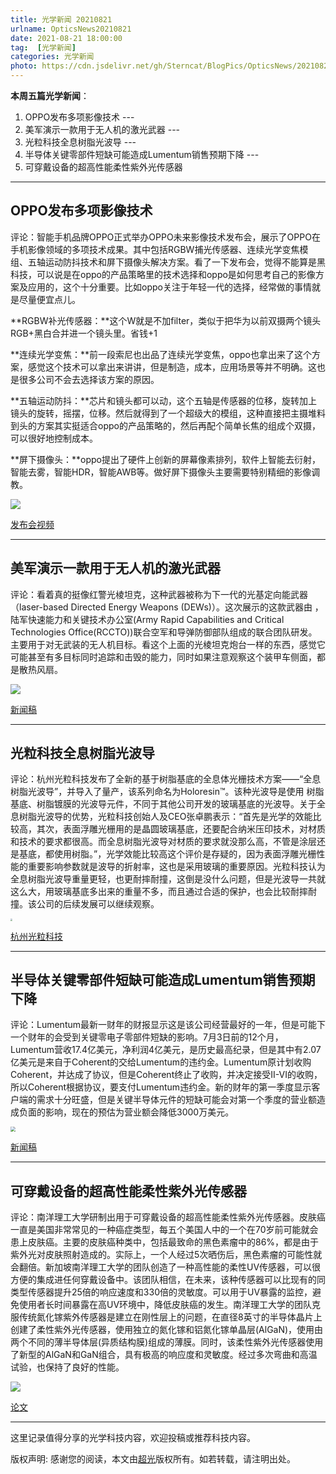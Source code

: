 ```yaml
---
title: 光学新闻 20210821
urlname: OpticsNews20210821
date: 2021-08-21 18:00:00
tag:  [光学新闻]
categories: 光学新闻
photo: https://cdn.jsdelivr.net/gh/Sterncat/BlogPics/OpticsNews/20210821/5.jpg
---
```


**本周五篇光学新闻**：

1.  OPPO发布多项影像技术 --- 
2.  美军演示一款用于无人机的激光武器 ---
3.  光粒科技全息树脂光波导  ---
4.  半导体关键零部件短缺可能造成Lumentum销售预期下降 --- 
5.  可穿戴设备的超高性能柔性紫外光传感器

<!--more-->

-----
## OPPO发布多项影像技术

评论：智能手机品牌OPPO正式举办OPPO未来影像技术发布会，展示了OPPO在手机影像领域的多项技术成果。其中包括RGBW捕光传感器、连续光学变焦模组、五轴运动防抖技术和屏下摄像头解决方案。看了一下发布会，觉得不能算是黑科技，可以说是在oppo的产品策略里的技术选择和oppo是如何思考自己的影像方案及应用的，这个十分重要。比如oppo关注于年轻一代的选择，经常做的事情就是尽量便宜点儿。

**RGBW补光传感器：**这个W就是不加filter，类似于把华为以前双摄两个镜头RGB+黑白合并进一个镜头里。省钱+1

**连续光学变焦：**前一段索尼也出品了连续光学变焦，oppo也拿出来了这个方案，感觉这个技术可以拿出来讲讲，但是制造，成本，应用场景等并不明确。这也是很多公司不会去选择该方案的原因。

**五轴运动防抖：**芯片和镜头都可以动，这个五轴是传感器的位移，旋转加上镜头的旋转，摇摆，位移。然后就得到了一个超级大的模组，这种直接把主摄堆料到头的方案其实挺适合oppo的产品策略的，然后再配个简单长焦的组成个双摄，可以很好地控制成本。

**屏下摄像头：**oppo提出了硬件上创新的屏幕像素排列，软件上智能去衍射，智能去雾，智能HDR，智能AWB等。做好屏下摄像头主要需要特别精细的影像调教。

![](https://cdn.jsdelivr.net/gh/Sterncat/BlogPics/OpticsNews/20210821/2.png)

[发布会视频](https://www.bilibili.com/s/video/BV1PL411b7EB)

-----
## 美军演示一款用于无人机的激光武器

评论：看着真的挺像红警光棱坦克，这种武器被称为下一代的光基定向能武器（laser-based Directed Energy Weapons (DEWs)）。这次展示的这款武器由 ，陆军快速能力和关键技术办公室(Army Rapid Capabilities and Critical Technologies Office(RCCTO))联合空军和导弹防御部队组成的联合团队研发。主要用于对无武装的无人机目标。看这个上面的光棱坦克炮台一样的东西，感觉它可能甚至有多目标同时追踪和击毁的能力，同时如果注意观察这个装甲车侧面，都是散热风扇。

![](https://cdn.jsdelivr.net/gh/Sterncat/BlogPics/OpticsNews/20210821/3.jpg)

[新闻稿](https://optics.org/news/12/8/23)

-----
## 光粒科技全息树脂光波导

评论：杭州光粒科技发布了全新的基于树脂基底的全息体光栅技术方案——“全息树脂光波导”，并导入了量产，该系列命名为Holoresin™。该种光波导是使用 树脂基底、树脂镀膜的光波导元件，不同于其他公司开发的玻璃基底的光波导。关于全息树脂光波导的优势，光粒科技创始人及CEO张卓鹏表示：“首先是光学的效能比较高，其次，表面浮雕光栅用的是晶圆玻璃基底，还要配合纳米压印技术，对材质和技术的要求都很高。而全息树脂光波导对材质的要求就没那么高，不管是涂层还是基底，都使用树脂。”，光学效能比较高这个评价是存疑的，因为表面浮雕光栅性能的重要影响参数就是波导的折射率，这也是采用玻璃的重要原因。光粒科技认为全息树脂光波导重量更轻，也更耐摔耐撞，这倒是没什么问题，但是光波导一共就这么大，用玻璃基底多出来的重量不多，而且通过合适的保护，也会比较耐摔耐撞。该公司的后续发展可以继续观察。 

<img src="https://cdn.jsdelivr.net/gh/Sterncat/BlogPics/OpticsNews/20210821/4.jpg" style="zoom:20%;" />

[杭州光粒科技](http://www.lightin.com)

-----
## 半导体关键零部件短缺可能造成Lumentum销售预期下降

评论：Lumentum最新一财年的财报显示这是该公司经营最好的一年，但是可能下一个财年的会受到关键零电子零部件短缺的影响。7月3日前的12个月，Lumentum营收17.4亿美元，净利润4亿美元，是历史最高纪录，但是其中有2.07亿美元是来自于Coherent的交给Lumentum的违约金。Lumentum原计划收购Coherent，并达成了协议，但是Coherent终止了收购，并决定接受II-VI的收购，所以Coherent根据协议，要支付Lumentum违约金。新的财年的第一季度显示客户端的需求十分旺盛，但是关键半导体元件的短缺可能会对第一个季度的营业额造成负面的影响，现在的预估为营业额会降低3000万美元。

<img src="https://cdn.jsdelivr.net/gh/Sterncat/BlogPics/OpticsNews/20210821/1.jpg" style="zoom:50%;" />

[新闻稿](https://optics.org/news/12/8/24)

-----
## 可穿戴设备的超高性能柔性紫外光传感器

评论：南洋理工大学研制出用于可穿戴设备的超高性能柔性紫外光传感器。皮肤癌一直是美国非常常见的一种癌症类型，每五个美国人中的一个在70岁前可能就会患上皮肤癌。主要的皮肤癌种类中，包括最致命的黑色素瘤中的86%，都是由于紫外光对皮肤照射造成的。实际上，一个人经过5次晒伤后，黑色素瘤的可能性就会翻倍。新加坡南洋理工大学的团队创造了一种高性能的柔性UV传感器，可以很方便的集成进任何穿戴设备中。该团队相信，在未来，该种传感器可以比现有的同类型传感器提升25倍的响应速度和330倍的灵敏度。可以用于UV暴露的监控，避免使用者长时间暴露在高UV环境中，降低皮肤癌的发生。南洋理工大学的团队克服传统氮化镓紫外传感器是建立在刚性层上的问题，在直径8英寸的半导体晶片上创建了柔性紫外光传感器，使用独立的氮化镓和铝氮化镓单晶层(AlGaN)，使用由两个不同的薄半导体层(异质结构膜)组成的薄膜。同时，该柔性紫外光传感器使用了新型的AlGaN和GaN组合，具有极高的响应度和灵敏度。经过多次弯曲和高温试验，也保持了良好的性能。

![](https://cdn.jsdelivr.net/gh/Sterncat/BlogPics/OpticsNews/20210821/5.jpg)

[论文](https://pubs.acs.org/doi/10.1021/acsnano.0c10374)

-----

这里记录值得分享的光学科技内容，欢迎投稿或推荐科技内容。

版权声明: 感谢您的阅读，本文由[超光](https://faster-than-light.net/)版权所有。如若转载，请注明出处。



